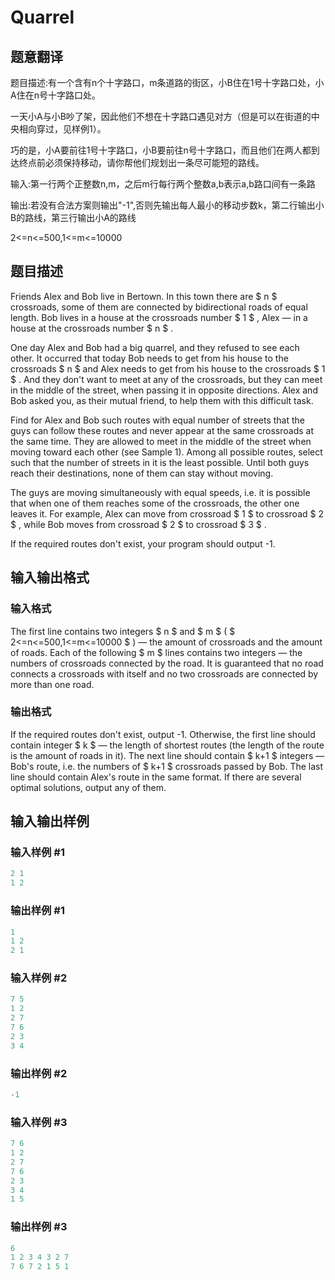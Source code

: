 # Quarrel

## 题意翻译

题目描述:有一个含有n个十字路口，m条道路的街区，小B住在1号十字路口处，小A住在n号十字路口处。

一天小A与小B吵了架，因此他们不想在十字路口遇见对方（但是可以在街道的中央相向穿过，见样例1）。

巧的是，小A要前往1号十字路口，小B要前往n号十字路口，而且他们在两人都到达终点前必须保持移动，请你帮他们规划出一条尽可能短的路线。

输入:第一行两个正整数n,m，之后m行每行两个整数a,b表示a,b路口间有一条路

输出:若没有合法方案则输出"-1",否则先输出每人最小的移动步数k，第二行输出小B的路线，第三行输出小A的路线

2<=n<=500,1<=m<=10000

## 题目描述

Friends Alex and Bob live in Bertown. In this town there are $ n $ crossroads, some of them are connected by bidirectional roads of equal length. Bob lives in a house at the crossroads number $ 1 $ , Alex — in a house at the crossroads number $ n $ .

One day Alex and Bob had a big quarrel, and they refused to see each other. It occurred that today Bob needs to get from his house to the crossroads $ n $ and Alex needs to get from his house to the crossroads $ 1 $ . And they don't want to meet at any of the crossroads, but they can meet in the middle of the street, when passing it in opposite directions. Alex and Bob asked you, as their mutual friend, to help them with this difficult task.

Find for Alex and Bob such routes with equal number of streets that the guys can follow these routes and never appear at the same crossroads at the same time. They are allowed to meet in the middle of the street when moving toward each other (see Sample 1). Among all possible routes, select such that the number of streets in it is the least possible. Until both guys reach their destinations, none of them can stay without moving.

The guys are moving simultaneously with equal speeds, i.e. it is possible that when one of them reaches some of the crossroads, the other one leaves it. For example, Alex can move from crossroad $ 1 $ to crossroad $ 2 $ , while Bob moves from crossroad $ 2 $ to crossroad $ 3 $ .

If the required routes don't exist, your program should output -1.

## 输入输出格式

### 输入格式

The first line contains two integers $ n $ and $ m $ ( $ 2<=n<=500,1<=m<=10000 $ ) — the amount of crossroads and the amount of roads. Each of the following $ m $ lines contains two integers — the numbers of crossroads connected by the road. It is guaranteed that no road connects a crossroads with itself and no two crossroads are connected by more than one road.

### 输出格式

If the required routes don't exist, output -1. Otherwise, the first line should contain integer $ k $ — the length of shortest routes (the length of the route is the amount of roads in it). The next line should contain $ k+1 $ integers — Bob's route, i.e. the numbers of $ k+1 $ crossroads passed by Bob. The last line should contain Alex's route in the same format. If there are several optimal solutions, output any of them.

## 输入输出样例

### 输入样例 #1

```cpp
2 1
1 2

```
### 输出样例 #1

```cpp
1
1 2 
2 1 

```
### 输入样例 #2

```cpp
7 5
1 2
2 7
7 6
2 3
3 4

```
### 输出样例 #2

```cpp
-1

```
### 输入样例 #3

```cpp
7 6
1 2
2 7
7 6
2 3
3 4
1 5

```
### 输出样例 #3

```cpp
6
1 2 3 4 3 2 7 
7 6 7 2 1 5 1 

```
